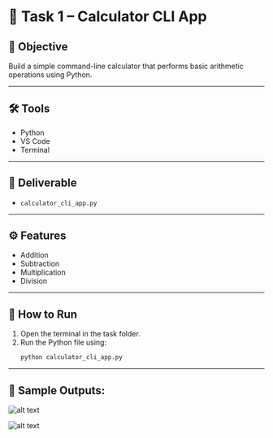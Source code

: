 # 🧮 Task 1 – Calculator CLI App

## 📘 Objective  
Build a simple command-line calculator that performs basic arithmetic operations using Python.

---

## 🛠️ Tools  
- Python  
- VS Code  
- Terminal  

---

## 📂 Deliverable  
- `calculator_cli_app.py`

---

## ⚙️ Features  
- Addition  
- Subtraction  
- Multiplication  
- Division  

---

## 🚀 How to Run  
1. Open the terminal in the task folder.  
2. Run the Python file using:  
   ```bash
   python calculator_cli_app.py
---

## 🎯 Sample Outputs:

 ![alt text](output/sample_output1.jpg)




![alt text](output/sample_output2.jpg)
